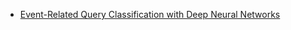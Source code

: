- [Event-Related Query Classification with Deep Neural Networks](https://dl.acm.org/doi/abs/10.1145/3366424.3382183)
